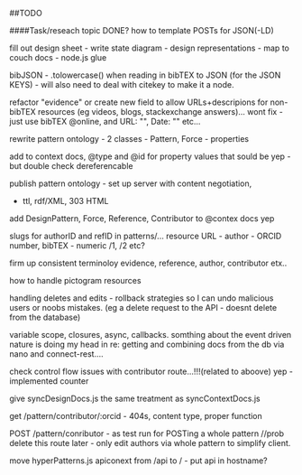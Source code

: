 ##TODO

####Task/reseach topic																DONE?
how to template POSTs for JSON(-LD)

fill out design sheet
	- write state diagram
	- design representations 
	- map to couch docs
	- node.js glue

bibJSON
	- .tolowercase() when reading in bibTEX to JSON (for the JSON KEYS)
	- will also need to deal with citekey to make it a node.

refactor "evidence" or create new field to allow URLs+descripions for 
non-bibTEX resources (eg videos, blogs, stackexchange answers)...					wont fix - just use bibTEX @online, and URL: "", Date: "" etc...

rewrite pattern ontology - 2 classes - Pattern, Force - properties 

add to context docs, @type and @id for property values that sould be 				yep - but double check
dereferencable

publish pattern ontology - set up server with content negotiation,
- ttl, rdf/XML, 303 HTML

add DesignPattern, Force, Reference, Contributor to @contex docs					yep

slugs for authorID and refID in patterns/... 
resource URL - author - ORCID number, bibTEX - numeric /1, /2 etc?

firm up consistent terminoloy
evidence, reference, author, contributor etx..

how to handle pictogram resources

handling deletes and edits - rollback strategies so I can undo 
malicious users or noobs mistakes.
(eg a delete request to the API - doesnt delete from the database) 

variable scope, closures, async, callbacks.
somthing about the event driven nature is doing my head in re:
getting and combining docs from the db via nano and connect-rest....

check control flow issues with contributor route...!!!(related to aboove)			yep - implemented counter

give syncDesignDocs.js the same treatment as syncContextDocs.js

get /pattern/contributor/:orcid - 404s, content type, proper function

POST /pattern/conributor - as test run for POSTing a whole pattern
//prob delete this route later - only edit authors via whole pattern to
simplify client.

move hyperPatterns.js apiconext from /api to / - put api in hostname?

